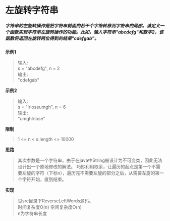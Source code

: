 # 左旋转字符串

##### 字符串的左旋转操作是把字符串前面的若干个字符转移到字符串的尾部。请定义一个函数实现字符串左旋转操作的功能。比如，输入字符串"abcdefg"和数字2，该函数将返回左旋转两位得到的结果"cdefgab"。

**示例1**
> 输入:   
> s = "abcdefg", n = 2   
> 输出:   
> "cdefgab"

**示例2**
> 输入:   
> s = "lrloseumgh", n = 6   
> 输出:   
>"umghlrlose"

**限制**
> 1 <= n < s.length <= 10000

**思路**
> 其次参数是一个字符串，由于在java中String被设计为不可变类，因此无法设计出一个原地修改的解法。
> 巧妙利用取余，让遍历的起点是第一个不需要左旋的字符（下标n），遍历完不需要左旋的部分之后，从需要左旋的第一个字符开始，直到结束。

**实现**
> 见src目录下ReverseLeftWords源码。   
> 时间复杂度O(n)  空间复杂度O(n)   
> n为字符串长度